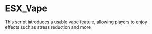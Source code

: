# ESX_Vape
This script introduces a usable vape feature, allowing players to enjoy effects such as stress reduction and more.

